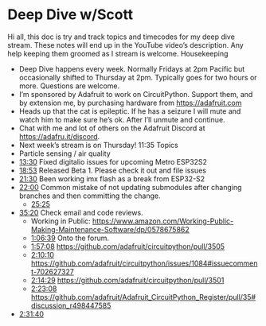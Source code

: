 # Deep Dive w/Scott


Hi all, this doc is try and track topics and timecodes for my deep dive stream. These notes will end up in the YouTube video’s description. Any help keeping them groomed as I stream is welcome.
Housekeeping
* Deep Dive happens every week. Normally Fridays at 2pm Pacific but occasionally shifted to Thursday at 2pm. Typically goes for two hours or more. Questions are welcome.
* I’m sponsored by Adafruit to work on CircuitPython. Support them, and by extension me, by purchasing hardware from https://adafruit.com
* Heads up that the cat is epileptic. If he has a seizure I will mute and watch him to make sure he’s ok. After I’ll unmute and continue.
* Chat with me and lot of others on the Adafruit Discord at https://adafru.it/discord.
* Next week’s stream is on Thursday!
11:35 Topics
* Particle sensing / air quality
* [13:30](https://www.youtube.com/watch?v=vAPOZrG8pBo&t=810) Fixed digitalio issues for upcoming Metro ESP32S2
* [18:53](https://www.youtube.com/watch?v=vAPOZrG8pBo&t=1133) Released Beta 1. Please check it out and file issues
* [21:30](https://www.youtube.com/watch?v=vAPOZrG8pBo&t=1290) Been working imx flash as a break from ESP32-S2
* [22:00](https://www.youtube.com/watch?v=vAPOZrG8pBo&t=1320) Common mistake of not updating submodules after changing branches and then committing the change.
   * [25:25](https://www.youtube.com/watch?v=vAPOZrG8pBo&t=1525)
* [35:20](https://www.youtube.com/watch?v=vAPOZrG8pBo&t=2120) Check email and code reviews.
   * Working in Public: https://www.amazon.com/Working-Public-Making-Maintenance-Software/dp/0578675862
   * [1:06:39](https://www.youtube.com/watch?v=vAPOZrG8pBo&t=3999) Onto the forum.
   * [1:57:08](https://www.youtube.com/watch?v=vAPOZrG8pBo&t=7028) https://github.com/adafruit/circuitpython/pull/3505
   * [2:10:10](https://www.youtube.com/watch?v=vAPOZrG8pBo&t=7810) https://github.com/adafruit/circuitpython/issues/1084#issuecomment-702627327
   * [2:14:29](https://www.youtube.com/watch?v=vAPOZrG8pBo&t=8069) https://github.com/adafruit/circuitpython/pull/3501
   * [2:23:08](https://www.youtube.com/watch?v=vAPOZrG8pBo&t=8588) https://github.com/adafruit/Adafruit_CircuitPython_Register/pull/35#discussion_r498447585
* [2:31:40](https://www.youtube.com/watch?v=vAPOZrG8pBo&t=9100)
